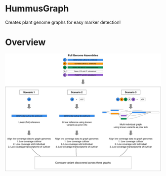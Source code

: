 # HummusGraph

Creates plant genome graphs for easy marker detection!

# Overview

![](https://raw.githubusercontent.com/NCBI-Hackathons/HummusGraph/master/figures/hummus_graphs_overview.png)
